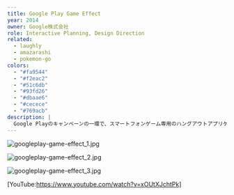 ```yaml
---
title: Google Play Game Effect
year: 2014
owner: Google株式会社
role: Interactive Planning, Design Direction
related:
  - laughly
  - amazarashi
  - pokemon-go
colors:
  - "#fa9544"
  - "#f2eac2"
  - "#51c6db"
  - "#93fd26"
  - "#dbaae6"
  - "#cecece"
  - "#769acb"
description: |
  Google Playのキャンペーンの一環で、スマートフォンゲーム専用のハングアウトアプリケーションの企画・制作を行いました。ゲームキャラクターのコスチュームを着たり、喜怒哀楽をスタンプで表現しながら友だちや家族とマルチゲームを楽しむことが出来ます。
---
```


![googleplay-game-effect_1.jpg](https://user-images.githubusercontent.com/818309/37200203-f780de68-2338-11e8-8b7c-65fdc6193866.jpg)

![googleplay-game-effect_2.jpg](https://user-images.githubusercontent.com/818309/37200204-f7a51b84-2338-11e8-81f0-9b05506b03f5.jpg)

![googleplay-game-effect_3.jpg](https://user-images.githubusercontent.com/818309/37200205-f7cc0488-2338-11e8-932a-e5d9183b0506.jpg)

[YouTube:https://www.youtube.com/watch?v=xOUtXJchtPk]
